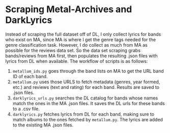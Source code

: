 # Scraping Metal-Archives and DarkLyrics

Instead of scraping the full dataset off of DL, I only collect lyrics for bands who exist on MA, since MA is where I get the genre tags needed for the genre classification task. However, I do collect as much from MA as possible for the reviews data set. So the data set scraping grabs bands/reviews from MA first, then populates the resulting .json files with lyrics from DL when available. The workflow of scripts is as follows:

1. `metallum_ids.py` goes through the band lists on MA to get the URL band ID of each band.
2. `metallum.py` uses those URLS to fetch metadata (genres, year formed, etc.) and reviews (text and rating) for each band. Results are saved to .json files.
3. `darklyrics_urls.py` searches the DL catalog for bands whose names match the ones in the MA .json files. It saves the DL urls for these bands to a .csv file.
4. `darklyrics.py` fetches lyrics from DL for each band, making sure to match albums to the ones fetched by `metallum.py`. The lyrics are added to the existing MA .json files.
